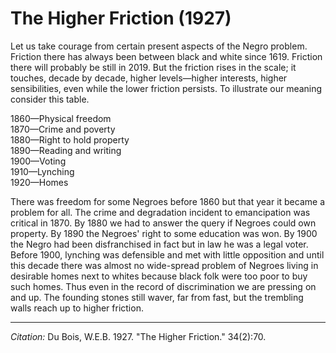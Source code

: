 # The Higher Friction (1927)

Let us take courage from certain present aspects of the Negro problem. Friction there has always been between black and white since 1619. Friction there will probably be still in 2019. But the friction rises in the scale; it touches, decade by decade, higher levels—higher interests, higher sensibilities, even while the lower friction persists. To illustrate our meaning consider this table.

1860—Physical freedom  
1870—Crime and poverty  
1880—Right to hold property  
1890—Reading and writing  
1900—Voting  
1910—Lynching  
1920—Homes

There was freedom for some Negroes before 1860 but that year it became a problem for all. The crime and degradation incident to emancipation was critical in 1870. By 1880 we had to answer the query if Negroes could own property. By 1890 the Negroes' right to some education was won. By 1900 the Negro had been disfranchised in fact but in law he was a legal voter. Before 1900, lynching was defensible and met with little opposition and until this decade there was almost no wide-spread problem of Negroes living in desirable homes next to whites because black folk were too poor to buy such homes. Thus even in the record of discrimination we are pressing on and up. The founding stones still waver, far from fast, but the trembling walls reach up to higher friction.
________________
*Citation:* Du Bois, W.E.B. 1927. "The Higher Friction."  34(2):70.
